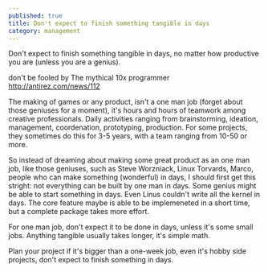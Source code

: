 ```yaml
---
published: true
title: Don't expect to finish something tangible in days
category: management
---
```

Don't expect to finish something tangible in days, no matter how productive you are (unless you are a genius).

don't be fooled by The mythical 10x programmer http://antirez.com/news/112

The making of games or any product, isn't a one man job (forget about those geniuses for a moment), it's hours and hours of teamwork among creative professionals. Daily activities ranging from brainstorming, ideation, management, coordenation, prototyping, production. For some projects, they sometimes do this for 3-5 years, with a team ranging from 10-50 or more.

So instead of dreaming about making some great product as an one man job, like those geniuses, such as Steve Worzniack, Linux Torvards, Marco, people who can make something (wonderful) in days, I should first get this stright: not everything can be built by one man in days. Some genius might be able to start something in days. Even Linus couldn't write all the kernel in days. The core feature maybe is able to be implemeneted in a short time, but a complete package takes more effort.

For one man job, don't expect it to be done in days, unless it's some small jobs. Anything tangible usually takes longer, it's simple math.

Plan your project if it's bigger than a one-week job, even it's hobby side projects, don't expect to finish something in days.
